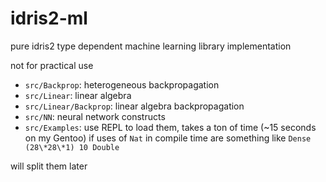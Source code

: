 # idris2-ml

pure idris2 type dependent machine learning library implementation

not for practical use

- `src/Backprop`: heterogeneous backpropagation
- `src/Linear`: linear algebra
- `src/Linear/Backprop`: linear algebra backpropagation
- `src/NN`: neural network constructs
- `src/Examples`: use REPL to load them, takes a ton of time (~15 seconds on my Gentoo) if uses of `Nat` in compile time are something like `Dense (28\*28\*1) 10 Double`

will split them later
